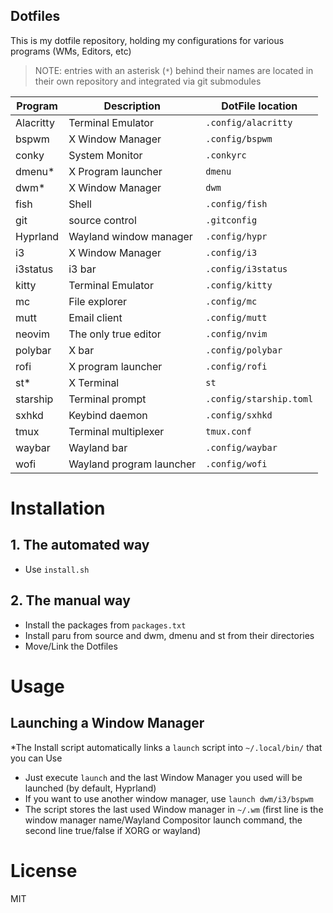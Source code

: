 ## Dotfiles 

This is my dotfile repository, holding my configurations for various programs (WMs, Editors, etc)

> NOTE: entries with an asterisk (`*`) behind their names are located in their own repository and integrated via git submodules

|  Program  | Description              | DotFile location        |
|-----------|--------------------------|-------------------------|
| Alacritty | Terminal Emulator        | `.config/alacritty`     |
| bspwm     | X Window Manager         | `.config/bspwm`         |
| conky     | System Monitor           | `.conkyrc`              |
| dmenu*    | X Program launcher       | `dmenu`                 |
| dwm*      | X Window Manager         | `dwm`                   |
| fish      | Shell                    | `.config/fish`          |
| git       | source control           | `.gitconfig`            |
| Hyprland  | Wayland window manager   | `.config/hypr`          |
| i3        | X Window Manager         | `.config/i3`            |
| i3status  | i3 bar                   | `.config/i3status`      |
| kitty     | Terminal Emulator        | `.config/kitty`         |
| mc        | File explorer            | `.config/mc`            |
| mutt      | Email client             | `.config/mutt`          |
| neovim    | The only true editor     | `.config/nvim`          |
| polybar   | X bar                    | `.config/polybar`       |
| rofi      | X program launcher       | `.config/rofi`          |
| st*       | X Terminal               | `st`                    |
| starship  | Terminal prompt          | `.config/starship.toml` |
| sxhkd     | Keybind daemon           | `.config/sxhkd`         |
| tmux      | Terminal multiplexer     | `tmux.conf`             |
| waybar    | Wayland bar              | `.config/waybar`        |
| wofi      | Wayland program launcher | `.config/wofi`          |

# Installation


## 1. The automated way 

* Use `install.sh`
## 2. The manual way 

* Install the packages from `packages.txt`
* Install paru from source and dwm, dmenu and st from their directories
* Move/Link the Dotfiles

# Usage

## Launching a Window Manager

*The Install script automatically links a `launch` script into `~/.local/bin/` that you can Use
* Just execute `launch` and the last Window Manager you used will be launched (by default, Hyprland)
* If you want to use another window manager, use `launch dwm/i3/bspwm`
* The script stores the last used Window manager in `~/.wm` (first line is the window manager name/Wayland Compositor launch command, the second line true/false if XORG or wayland)

# License
MIT
